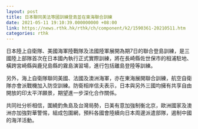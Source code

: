 ```yaml
---
layout: post
title: 日本聯同美法等國訓練登島並在東海聯合訓練
date: 2021-05-11 19:10:39.000000000 +08:00
link: https://news.rthk.hk/rthk/ch/component/k2/1590361-20210511.htm
categories: rthk
---
```


日本陸上自衛隊、美國海軍陸戰隊及法國陸軍展開為期7日的聯合登島訓練，是三國陸上部隊首次在日本國內執行正式實際訓練，將在長崎縣佐世保市的相浦駐地、橫跨宮崎縣與鹿兒島縣的霧島演習場，進行包括離島登陸等訓練。

另外，海上自衛隊聯同美國、法國及澳洲海軍，亦在東海展開聯合訓練，航空自衛隊亦會派戰機加入防空訓練。防衛相岸信夫表示，日本與另外三國均擁有共享自由開放的印太平洋願景，期望進一步深化合作關係。

共同社分析相信，圍繞釣魚島及台灣局勢，日美有意加強制衡北京，歐洲國家及澳洲亦加強對華警惕，組成包圍網，預料各國會陸續向日本周邊派遣部隊，遏制中國的海洋活動。
